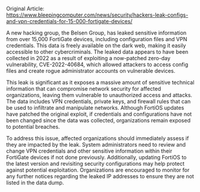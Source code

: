 Original Article: https://www.bleepingcomputer.com/news/security/hackers-leak-configs-and-vpn-credentials-for-15-000-fortigate-devices/

A new hacking group, the Belsen Group, has leaked sensitive information from over 15,000 FortiGate devices, including configuration files and VPN credentials. This data is freely available on the dark web, making it easily accessible to other cybercriminals. The leaked data appears to have been collected in 2022 as a result of exploiting a now-patched zero-day vulnerability, CVE-2022-40684, which allowed attackers to access config files and create rogue administrator accounts on vulnerable devices.

This leak is significant as it exposes a massive amount of sensitive technical information that can compromise network security for affected organizations, leaving them vulnerable to unauthorized access and attacks. The data includes VPN credentials, private keys, and firewall rules that can be used to infiltrate and manipulate networks. Although FortiOS updates have patched the original exploit, if credentials and configurations have not been changed since the data was collected, organizations remain exposed to potential breaches.

To address this issue, affected organizations should immediately assess if they are impacted by the leak. System administrators need to review and change VPN credentials and other sensitive information within their FortiGate devices if not done previously. Additionally, updating FortiOS to the latest version and revisiting security configurations may help protect against potential exploitation. Organizations are encouraged to monitor for any further notices regarding the leaked IP addresses to ensure they are not listed in the data dump.